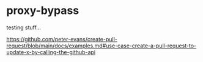 # proxy-bypass
testing stuff...

https://github.com/peter-evans/create-pull-request/blob/main/docs/examples.md#use-case-create-a-pull-request-to-update-x-by-calling-the-github-api
